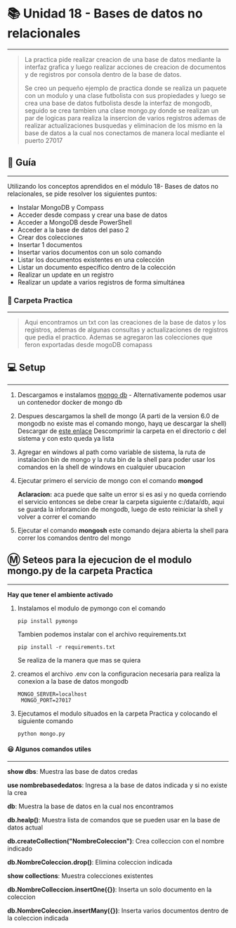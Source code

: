 # 📚 Unidad 18 - Bases de datos no relacionales 
----
>La practica pide realizar creacion de una base de datos mediante la interfaz grafica y luego realizar acciones de creacion de documentos y de registros por consola dentro de la base de datos.
>
>Se creo un pequeño ejemplo de practica donde se realiza un paquete con un modulo y una clase futbolista con sus propiedades y luego se crea una base de datos futbolista desde la interfaz de mongodb, seguido se crea tambien una clase mongo.py donde se realizan un par de logicas para realiza la insercion de varios registros ademas de realizar actualizaciones busquedas y eliminacion de los mismo en la base de datos a la cual nos conectamos de manera local mediante el puerto 27017

## 📝 Guía
---
Utilizando los conceptos aprendidos en el módulo 18- Bases de datos
no relacionales, se pide resolver los siguientes puntos:

* Instalar MongoDB y Compass
* Acceder desde compass y crear una base de datos
* Acceder a MongoDB desde PowerShell
* Acceder a la base de datos del paso 2
* Crear dos colecciones
* Insertar 1 documentos
* Insertar varios documentos con un solo comando
* Listar los documentos existentes en una colección
* Listar un documento específico dentro de la colección
* Realizar un update en un registro
* Realizar un update a varios registros de forma simultánea


### 📂 Carpeta Practica
----
>Aqui encontramos un txt con las creaciones de la base de datos y los registros, ademas de algunas consultas y actualizaciones de registros que pedia el practico. Ademas se agregaron las colecciones que feron exportadas desde mogoDB comapass

## 💻 Setup
----
1) Descargamos e instalamos [mongo db](https://www.mongodb.com/try/download/community) - Alternativamente podemos usar un contenedor docker de mongo db
2) Despues descargamos la shell de mongo (A parti de la version 6.0 de mongodb no existe mas el comando mongo, hayq ue descargar la shell)
   Descargar de [este enlace](https://www.mongodb.com/try/download/shell)
   Descomprimir la carpeta en el directorio c del sistema y con esto queda ya lista

3) Agregar en windows al path como variable de sistema, la ruta de instalacion bin de mongo y la ruta bin de la shell para poder usar los comandos en la shell de windows en cualquier ubucacion
4) Ejecutar primero el servicio de mongo con el comando **mongod**
   
   **Aclaracion:** aca puede que salte un error si es asi y no queda corriendo el servicio entonces se debe crear la carpeta siguiente c:/data/db, aqui se guarda la inforamcion de mongodb, luego de esto reiniciar la shell y volver a correr el comando

5) Ejecutar el comando **mongosh** este comando dejara abierta la shell para correr los comandos dentro del mongo

## Ⓜ Seteos para la ejecucion de el modulo mongo.py de la carpeta Practica
----
**Hay que tener el ambiente activado**

1) Instalamos el modulo de pymongo con el comando
   
   <code>pip install pymongo</code>
   
   Tambien podemos instalar con el archivo requirements.txt
   
   <code>pip install -r requirements.txt</code>
   
   Se realiza de la manera que mas se quiera
2) creamos el archivo .env con la configuracion necesaria para realiza la conexion a la base de datos mongodb
   ~~~
   MONGO_SERVER=localhost
    MONGO_PORT=27017
   ~~~
3) Ejecutamos el modulo situados en la carpeta Practica y colocando el siguiente comando
   
   <code>python mongo.py</code>
   

#### 😃 Algunos comandos utiles
---
**show dbs**: Muestra las base de datos credas

**use nombrebasededatos**: Ingresa a la base de datos indicada y si no existe la crea

**db**: Muestra la base de datos en la cual nos encontramos

**db.healp()**: Muestra lista de comandos que se pueden usar en la base de datos actual

**db.createCollection("NombreColeccion")**: Crea colleccion con el nombre indicado

**db.NombreColeccion.drop()**: Elimina coleccion indicada

**show collections**: Muestra colecciones existentes

**db.NombreColleccion.insertOne({})**: Inserta un solo documento en la coleccion

**db.NombreColeccion.insertMany({})**: Inserta varios documentos dentro de la coleccion indicada
